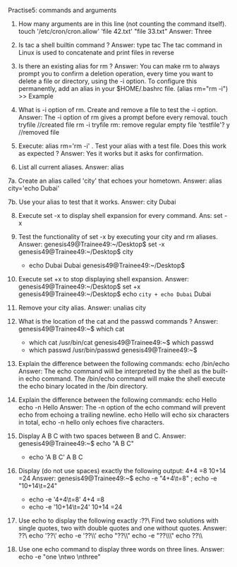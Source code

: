 Practise5: commands and arguments
1. How many arguments are in this line (not counting the command itself).
touch '/etc/cron/cron.allow' 'file 42.txt' "file 33.txt"
Answer: 
	Three

2. Is tac a shell builtin command ?
Answer: 
	type tac
	The tac command in Linux is used to concatenate and print files in reverse

3. Is there an existing alias for rm ?
Answer: 
	You can make rm to always prompt you to confirm a deletion operation, every time you want to delete a file or directory, using the -i option. 
	To configure this permanently, add an alias in your $HOME/.bashrc file.
	(alias rm="rm -i") >> Example

4. What is -i option of rm. Create and remove a file to test the -i option.
Answer: 
	The -i option of rm gives a prompt before every removal. 
    touch tryfile                            //created file
    rm -i tryfile
	rm: remove regular empty file 'testfile'? y   //removed file

5. Execute: alias rm='rm -i' . Test your alias with a test file. Does this work as expected ?
Answer: 
	Yes it works but it asks for confirmation.

6. List all current aliases.
Answer: 
	alias

7a. Create an alias called 'city' that echoes your hometown.
Answer: 
	alias city='echo Dubai'

7b. Use your alias to test that it works.
Answer: 
	city
Dubai

8. Execute set -x to display shell expansion for every command.
Ans: set -x

9. Test the functionality of set -x by executing your city and rm aliases.
Answer:
	genesis49@Trainee49:~/Desktop$ set -x
	genesis49@Trainee49:~/Desktop$ city 
	+ echo Dubai
	Dubai
	genesis49@Trainee49:~/Desktop$ 

10. Execute set +x to stop displaying shell expansion.
Answer:
	genesis49@Trainee49:~/Desktop$ set +x
	genesis49@Trainee49:~/Desktop$ echo `city + echo Dubai`
	Dubai

11. Remove your city alias.
Answer:
	 unalias city

12. What is the location of the cat and the passwd commands ?
Answer: 
	genesis49@Trainee49:~$ which cat
	+ which cat
	/usr/bin/cat
	genesis49@Trainee49:~$ which passwd
	+ which passwd
	/usr/bin/passwd
	genesis49@Trainee49:~$ 

13. Explain the difference between the following commands:
echo
/bin/echo
Answer: 
	The echo command will be interpreted by the shell as the built-in echo command. The /bin/echo command will make the shell execute the echo binary located in the /bin directory.

14. Explain the difference between the following commands:
echo Hello
echo -n Hello
Answer: 
	The -n option of the echo command will prevent echo from echoing a trailing newline. echo Hello will echo six characters in total, echo -n hello only echoes five characters.

15. Display A B C with two spaces between B and C.
Answer: 
	genesis49@Trainee49:~$ echo "A B  C"
	+ echo 'A B  C'
	A B  C

16. Display (do not use spaces) exactly the following output:
4+4		=8
10+14 	=24
Answer:
	genesis49@Trainee49:~$ echo -e "4+4\t=8" ; echo -e "10+14\t=24"
	+ echo -e '4+4\t=8'
	4+4	=8
	+ echo -e '10+14\t=24'
	10+14	=24

17. Use echo to display the following exactly :??\\
Find two solutions with single quotes, two with double quotes and one without quotes.
Answer:
	 ??\\
	echo '??\\'
	echo -e '??\\\\'
	echo "??\\\\"
	echo -e "??\\\\\\"
	echo ??\\\\

18. Use one echo command to display three words on three lines.
Answer: 
	echo -e "one \ntwo \nthree"
